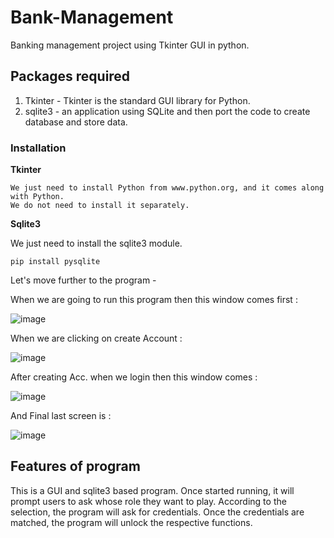 # Bank-Management
Banking management project using Tkinter GUI in python.

## Packages required

1. Tkinter - Tkinter is the standard GUI library for Python.
2. sqlite3 - an application using SQLite and then port the code to create database and store data.
### Installation

**Tkinter**
```
We just need to install Python from www.python.org, and it comes along with Python.
We do not need to install it separately.
```

**Sqlite3**

We just need to install the sqlite3 module.
```
pip install pysqlite
```

Let's move further to the program - 

When we are going to run this program then this window comes first :




![image](https://user-images.githubusercontent.com/75383853/146966118-471ce3e4-0457-4d21-b010-a2abc8e932e7.png)


When we are clicking on create Account :



![image](https://user-images.githubusercontent.com/75383853/146966374-bab539ee-cd4d-4fe5-b122-488b0f342dd2.png)




After creating Acc. when we login then this window comes : 






![image](https://user-images.githubusercontent.com/75383853/146967652-08c95aeb-62db-4d2f-a4c7-bddc8ddf721d.png)





And Final last screen is :


![image](https://user-images.githubusercontent.com/75383853/146967874-55772504-536b-49d5-86c2-5b67207952cf.png)



## Features of program
This is a GUI and sqlite3 based program. Once started running, it will prompt users to ask whose role they want to play. According to the selection, the program will ask for credentials. Once the credentials are matched, the program will unlock the respective functions.
